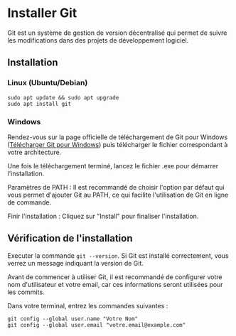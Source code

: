 # Installer Git
Git est un système de gestion de version décentralisé  qui permet de suivre les modifications dans des projets de développement logiciel. 

## Installation

### Linux (Ubuntu/Debian)
```
sudo apt update && sudo apt upgrade
sudo apt install git
```

### Windows

Rendez-vous sur la page officielle de téléchargement de Git pour Windows ([Télécharger Git pour Windows](https://git-scm.com/downloads/win)) puis télécharger le fichier correspondant à votre architecture.

Une fois le téléchargement terminé, lancez le fichier .exe pour démarrer l'installation.

Paramètres de PATH : Il est recommandé de choisir l'option par défaut qui vous permet d'ajouter Git au PATH, ce qui facilite l'utilisation de Git en ligne de commande.

Finir l'installation : Cliquez sur "Install" pour finaliser l'installation.

## Vérification de l'installation 

Executer la commande `git --version`. Si Git est installé correctement, vous verrez un message indiquant la version de Git.

Avant de commencer à utiliser Git, il est recommandé de configurer votre nom d'utilisateur et votre email, car ces informations seront utilisées pour les commits.

Dans votre terminal, entrez les commandes suivantes :

```
git config --global user.name "Votre Nom"
git config --global user.email "votre.email@example.com"
```